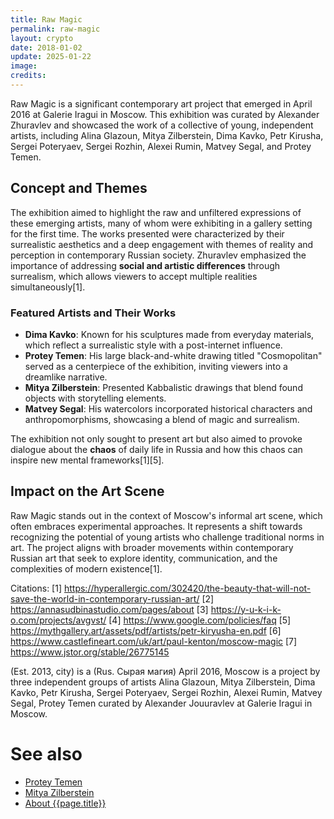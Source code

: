 ```yaml
---
title: Raw Magic
permalink: raw-magic
layout: crypto
date: 2018-01-02
update: 2025-01-22
image:
credits:
---
```


Raw Magic is a significant contemporary art project that emerged in April 2016 at Galerie Iragui in Moscow. This exhibition was curated by Alexander Zhuravlev and showcased the work of a collective of young, independent artists, including Alina Glazoun, Mitya Zilberstein, Dima Kavko, Petr Kirusha, Sergei Poteryaev, Sergei Rozhin, Alexei Rumin, Matvey Segal, and Protey Temen.

## Concept and Themes

The exhibition aimed to highlight the raw and unfiltered expressions of these emerging artists, many of whom were exhibiting in a gallery setting for the first time. The works presented were characterized by their surrealistic aesthetics and a deep engagement with themes of reality and perception in contemporary Russian society. Zhuravlev emphasized the importance of addressing **social and artistic differences** through surrealism, which allows viewers to accept multiple realities simultaneously[1].

### Featured Artists and Their Works

- **Dima Kavko**: Known for his sculptures made from everyday materials, which reflect a surrealistic style with a post-internet influence.
- **Protey Temen**: His large black-and-white drawing titled "Cosmopolitan" served as a centerpiece of the exhibition, inviting viewers into a dreamlike narrative.
- **Mitya Zilberstein**: Presented Kabbalistic drawings that blend found objects with storytelling elements.
- **Matvey Segal**: His watercolors incorporated historical characters and anthropomorphisms, showcasing a blend of magic and surrealism.

The exhibition not only sought to present art but also aimed to provoke dialogue about the **chaos** of daily life in Russia and how this chaos can inspire new mental frameworks[1][5].

## Impact on the Art Scene

Raw Magic stands out in the context of Moscow's informal art scene, which often embraces experimental approaches. It represents a shift towards recognizing the potential of young artists who challenge traditional norms in art. The project aligns with broader movements within contemporary Russian art that seek to explore identity, communication, and the complexities of modern existence[1].

Citations:
[1] https://hyperallergic.com/302420/the-beauty-that-will-not-save-the-world-in-contemporary-russian-art/
[2] https://annasudbinastudio.com/pages/about
[3] https://y-u-k-i-k-o.com/projects/avgvst/
[4] https://www.google.com/policies/faq
[5] https://mythgallery.art/assets/pdf/artists/petr-kiryusha-en.pdf
[6] https://www.castlefineart.com/uk/art/paul-kenton/moscow-magic
[7] https://www.jstor.org/stable/26775145

(Est. 2013, city) is a (Rus. Сырая магия) April 2016, Moscow is a project by three independent groups of artists Alina Glazoun, Mitya Zilberstein, Dima Kavko, Petr Kirusha, Sergei Poteryaev, Sergei Rozhin, Alexei Rumin, Matvey Segal, Protey Temen curated by Alexander Jouuravlev at Galerie Iragui in Moscow.


# See also

+ [Protey Temen](index)
+ [Mitya Zilberstein](index)
+ [About {{page.title}}](index)

